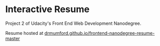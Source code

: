 Interactive Resume
==================

Project 2 of Udacity's Front End Web Development Nanodegree.

Resume hosted at [drmumford.github.io/frontend-nanodegree-resume-master](http://drmumford.github.io/frontend-nanodegree-resume-master/)
